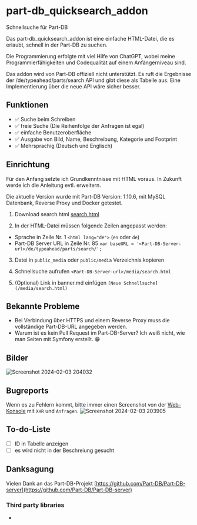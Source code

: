 # part-db_quicksearch_addon
Schnellsuche für Part-DB

Das part-db_quicksearch_addon ist eine einfache HTML-Datei, die es erlaubt, schnell in der Part-DB zu suchen.

Die Programmierung erfolgte mit viel Hilfe von ChatGPT, wobei meine Programmierfähigkeiten und Codequalität auf einem Anfängerniveau sind.

Das addon wird von Part-DB offiziell nicht unterstützt. Es ruft die Ergebnisse der <Part-DB-Server>/de/typeahead/parts/search API und gibt diese als Tabelle aus.
Eine Implementierung über die neue API wäre sicher besser.

## Funktionen
- :white_check_mark: Suche beim Schreiben
- :white_check_mark: freie Suche (Die Reihenfolge der Anfragen ist egal)
- :white_check_mark: einfache Benutzeroberfläche
- :white_check_mark: Ausgabe von Bild, Name, Beschreibung, Kategorie und Footprint
- :white_check_mark: Mehrsprachig (Deutsch und Englisch)

## Einrichtung
Für den Anfang setzte ich Grundkenntnisse mit HTML voraus.
In Zukunft werde ich die Anleitung evtl. erweitern.

Die aktuelle Version wurde mit Part-DB Version: 1.10.6, mit MySQL Datenbank, Reverse Proxy und Docker getestet.

1. Download search.html [search.html](https://github.com/RaptorDE/part-db_quicksearch_addon/blob/main/search.html) 

2. In der HTML-Datei müssen folgende Zeilen angepasst werden:

* Sprache in Zeile Nr. 1 `<html lang="de">` (`en` oder `de`)
* Part-DB Server URL in Zeile Nr. 85 `var baseURL = '<Part-DB-Server-url>/de/typeahead/parts/search/';`

3. Datei in `public_media` oder `public/media` Verzeichnis kopieren

4. Schnellsuche aufrufen `<Part-DB-Server-url>/media/search.html`

5. (Optional) Link in banner.md einfügen
`[Neue Schnellsuche](/media/search.html)`

## Bekannte Probleme
* Bei Verbindung über HTTPS und einem Reverse Proxy muss die vollständige Part-DB-URL angegeben werden.
* Warum ist es kein Pull Request im Part-DB-Server? Ich weiß nicht, wie man Seiten mit Symfony erstellt. 😁

## Bilder
![Screenshot 2024-02-03 204032](https://github.com/RaptorDE/part-db_quicksearch_addon/assets/37591931/1245374e-421f-4316-8ba8-bcd54d101929)


## Bugreports

Wenn es zu Fehlern kommt, bitte immer einen Screenshot von der [Web-Konsole](https://firefox-source-docs.mozilla.org/devtools-user/web_console/) mit `XHR` und `Anfragen`.
![Screenshot 2024-02-03 203905](https://github.com/RaptorDE/part-db_quicksearch_addon/assets/37591931/4d530d19-fd9b-4e78-af04-10057791ae1e)


## To-do-Liste
- [ ] ID in Tabelle anzeigen
- [ ] es wird nicht in der Beschreiung gesucht

## Danksagung

Vielen Dank an das Part-DB-Projekt [https://github.com/Part-DB/Part-DB-server](https://github.com/Part-DB/Part-DB-server)

### Third party libraries
*
